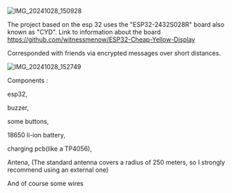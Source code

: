 ![IMG_20241028_150928](https://github.com/user-attachments/assets/91028187-f26e-48a4-a6a8-bbc3fd184f5a)

The project based on the esp 32 uses the "ESP32-2432S028R" board also known as "CYD".
Link to information about the board 
https://github.com/witnessmenow/ESP32-Cheap-Yellow-Display

Corresponded with friends via encrypted messages over short distances.

![IMG_20241028_152749](https://github.com/user-attachments/assets/1350f934-eb75-42d3-bbe7-894ad49ee3bf)

Components :

esp32,

buzzer,

some buttons,

18650 li-ion battery,

charging pcb(like a TP4056),

Antena,
(The standard antenna covers a radius of 250 meters,
so I strongly recommend using an external one)


And of course some wires

